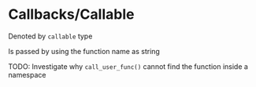 
# Callbacks/Callable  

Denoted by `callable` type  

Is passed by using the function name as string  

TODO: Investigate why `call_user_func()` cannot find the function inside a namespace
